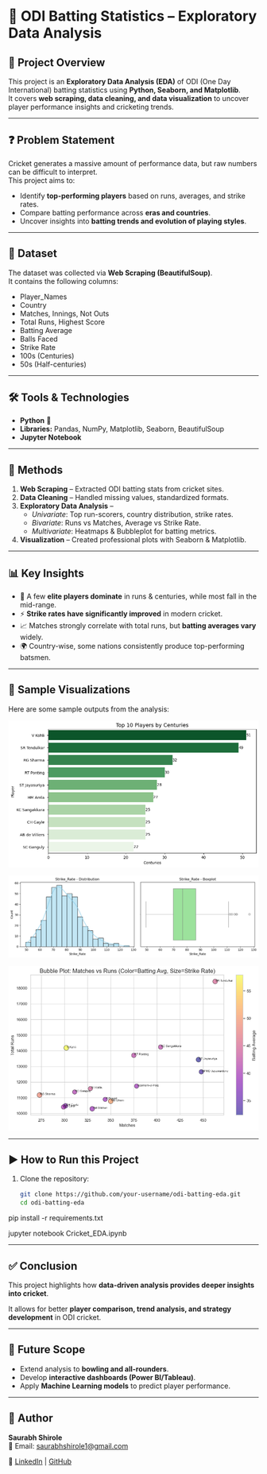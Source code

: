 # 🏏 ODI Batting Statistics – Exploratory Data Analysis  

## 📌 Project Overview  
This project is an **Exploratory Data Analysis (EDA)** of ODI (One Day International) batting statistics using **Python, Seaborn, and Matplotlib**.  
It covers **web scraping, data cleaning, and data visualization** to uncover player performance insights and cricketing trends.  

---

## ❓ Problem Statement  
Cricket generates a massive amount of performance data, but raw numbers can be difficult to interpret.  
This project aims to:  
- Identify **top-performing players** based on runs, averages, and strike rates.  
- Compare batting performance across **eras and countries**.  
- Uncover insights into **batting trends and evolution of playing styles**.  

---

## 📂 Dataset  
The dataset was collected via **Web Scraping (BeautifulSoup)**.  
It contains the following columns:  

- Player_Names  
- Country  
- Matches, Innings, Not Outs  
- Total Runs, Highest Score  
- Batting Average  
- Balls Faced  
- Strike Rate  
- 100s (Centuries)  
- 50s (Half-centuries)  

---

## 🛠️ Tools & Technologies  
- **Python** 🐍  
- **Libraries:** Pandas, NumPy, Matplotlib, Seaborn, BeautifulSoup  
- **Jupyter Notebook**  

---

## 🔬 Methods  
1. **Web Scraping** – Extracted ODI batting stats from cricket sites.  
2. **Data Cleaning** – Handled missing values, standardized formats.  
3. **Exploratory Data Analysis** –  
   - *Univariate*: Top run-scorers, country distribution, strike rates.  
   - *Bivariate*: Runs vs Matches, Average vs Strike Rate.  
   - *Multivariate*: Heatmaps & Bubbleplot for batting metrics.  
4. **Visualization** – Created professional plots with Seaborn & Matplotlib.  

---

## 📊 Key Insights  
- 👑 A few **elite players dominate** in runs & centuries, while most fall in the mid-range.  
- ⚡ **Strike rates have significantly improved** in modern cricket.  
- 📈 Matches strongly correlate with total runs, but **batting averages vary** widely.  
- 🌍 Country-wise, some nations consistently produce top-performing batsmen.  

---

## 📸 Sample Visualizations  

Here are some sample outputs from the analysis:  

![Top 10 players by centuries](images/top_10_players_centuries.png)  

![Strike_rate_distribution](images/strike_rate_distribution.png)  

![Bubbleplot – Matches, Runs, Batting Average](images/matches_vs_runs_vs_batting_average.png)  

---

## ▶️ How to Run this Project  
1. Clone the repository:  
   ```bash
   git clone https://github.com/your-username/odi-batting-eda.git
   cd odi-batting-eda

pip install -r requirements.txt

jupyter notebook Cricket_EDA.ipynb

---

## ✅ Conclusion  
This project highlights how **data-driven analysis provides deeper insights into cricket**.  

It allows for better **player comparison, trend analysis, and strategy development** in ODI cricket.  

---

## 🚀 Future Scope  
- Extend analysis to **bowling and all-rounders**.  
- Develop **interactive dashboards (Power BI/Tableau)**.  
- Apply **Machine Learning models** to predict player performance.  

---

## 👤 Author  
**Saurabh Shirole**  
📧 Email: saurabhshirole1@gmail.com 

🔗 [LinkedIn](www.linkedin.com/in/saurabh-shirole-19136a361) | [GitHub](https://github.com/saurabhks001)  

